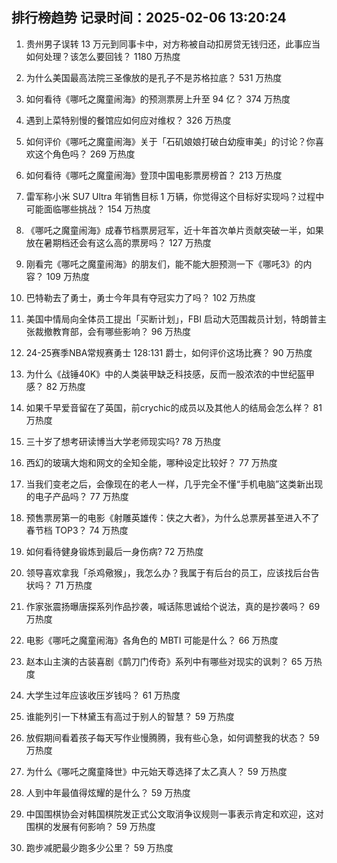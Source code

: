 
## 排行榜趋势 记录时间：2025-02-06 13:20:24
  
  1. 贵州男子误转 13 万元到同事卡中，对方称被自动扣房贷无钱归还，此事应当如何处理？该怎么要回钱？ 1180 万热度
    
  2. 为什么美国最高法院三圣像放的是孔子不是苏格拉底？ 531 万热度
    
  3. 如何看待《哪吒之魔童闹海》的预测票房上升至 94 亿？ 374 万热度
    
  4. 遇到上菜特别慢的餐馆应如何应对维权？ 326 万热度
    
  5. 如何评价《哪吒之魔童闹海》关于「石矶娘娘打破白幼瘦审美」的讨论？你喜欢这个角色吗？ 269 万热度
    
  6. 如何看待《哪吒之魔童闹海》登顶中国电影票房榜首？ 213 万热度
    
  7. 雷军称小米 SU7 Ultra 年销售目标 1 万辆，你觉得这个目标好实现吗？过程中可能面临哪些挑战？ 154 万热度
    
  8. 《哪吒之魔童闹海》成春节档票房冠军，近十年首次单片贡献突破一半，如果放在暑期档还会有这么高的票房吗？ 127 万热度
    
  9. 刚看完《哪吒之魔童闹海》的朋友们，能不能大胆预测一下《哪吒3》的内容？ 109 万热度
    
  10. 巴特勒去了勇士，勇士今年具有夺冠实力了吗？ 102 万热度
    
  11. 美国中情局向全体员工提出「买断计划」，FBI 启动大范围裁员计划，特朗普主张裁撤教育部，会有哪些影响？ 96 万热度
    
  12. 24-25赛季NBA常规赛勇士 128:131 爵士，如何评价这场比赛？ 90 万热度
    
  13. 为什么《战锤40K》中的人类装甲缺乏科技感，反而一股浓浓的中世纪盔甲感？ 82 万热度
    
  14. 如果千早爱音留在了英国，前crychic的成员以及其他人的结局会怎么样？ 81 万热度
    
  15. 三十岁了想考研读博当大学老师现实吗? 78 万热度
    
  16. 西幻的玻璃大炮和网文的全知全能，哪种设定比较好？ 77 万热度
    
  17. 当我们变老之后，会像现在的老人一样，几乎完全不懂“手机电脑”这类新出现的电子产品吗？ 77 万热度
    
  18. 预售票房第一的电影《射雕英雄传：侠之大者》，为什么总票房甚至进入不了春节档 TOP3？ 74 万热度
    
  19. 如何看待健身锻炼到最后一身伤病? 72 万热度
    
  20. 领导喜欢拿我「杀鸡儆猴」，我怎么办？我属于有后台的员工，应该找后台告状吗？ 71 万热度
    
  21. 作家张震扬曝唐探系列作品抄袭，喊话陈思诚给个说法，真的是抄袭吗？ 69 万热度
    
  22. 电影《哪吒之魔童闹海》各角色的 MBTI 可能是什么？ 66 万热度
    
  23. 赵本山主演的古装喜剧《鹊刀门传奇》系列中有哪些对现实的讽刺？ 65 万热度
    
  24. 大学生过年应该收压岁钱吗？ 61 万热度
    
  25. 谁能列引一下林黛玉有高过于别人的智慧？ 59 万热度
    
  26. 放假期间看着孩子每天写作业慢腾腾，我有些心急，如何调整我的状态？ 59 万热度
    
  27. 为什么《哪吒之魔童降世》中元始天尊选择了太乙真人？ 59 万热度
    
  28. 人到中年最值得炫耀的是什么？ 59 万热度
    
  29. 中国围棋协会对韩国棋院发正式公文取消争议规则一事表示肯定和欢迎，这对围棋的发展有何影响？ 59 万热度
    
  30. 跑步减肥最少跑多少公里？ 59 万热度
    